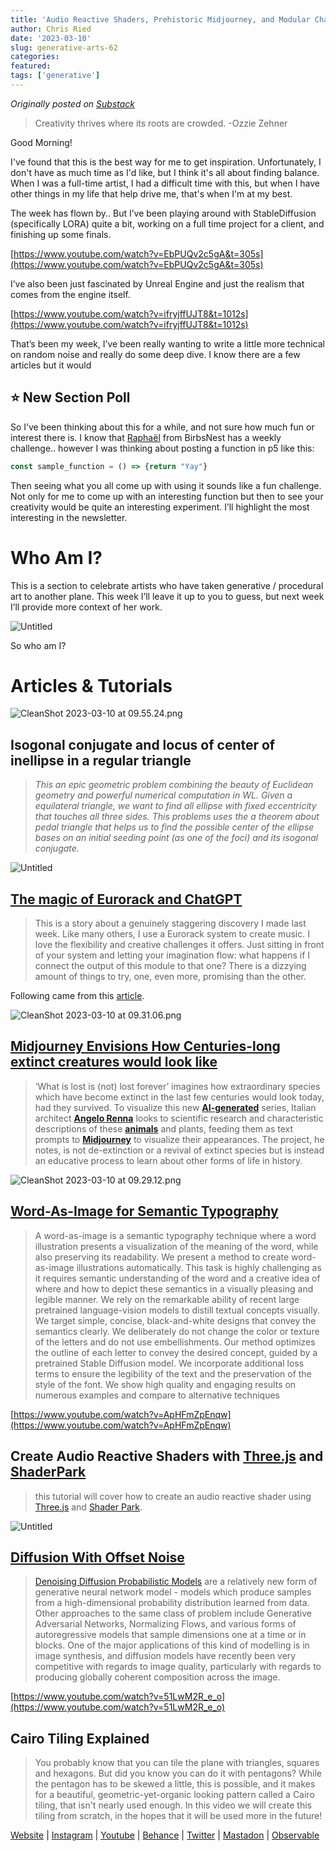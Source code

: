 ```yaml
---
title: 'Audio Reactive Shaders, Prehistoric Midjourney, and Modular ChatGPT'
author: Chris Ried
date: '2023-03-10'
slug: generative-arts-62
categories: 
featured: 
tags: ['generative']
---
```


_Originally posted on [Substack](https://generative.substack.com/p/audio-reactive-shaders-prehistoric)_

> Creativity thrives where its roots are crowded. -Ozzie Zehner
> 

Good Morning! 

I've found that this is the best way for me to get inspiration. Unfortunately, I don't have as much time as I'd like, but I think it's all about finding balance. When I was a full-time artist, I had a difficult time with this, but when I have other things in my life that help drive me, that's when I'm at my best.

The week has flown by.. But I’ve been playing around with StableDiffusion (specifically LORA) quite a bit, working on a full time project for a client, and finishing up some finals. 

[https://www.youtube.com/watch?v=EbPUQv2c5gA&t=305s](https://www.youtube.com/watch?v=EbPUQv2c5gA&t=305s)

I’ve also been just fascinated by Unreal Engine and just the realism that comes from the engine itself. 

[https://www.youtube.com/watch?v=ifryjffUJT8&t=1012s](https://www.youtube.com/watch?v=ifryjffUJT8&t=1012s)

That’s been my week, I’ve been really wanting to write a little more technical on random noise and really do some deep dive. I know there are a few articles but it would 

## ⭐️ New Section Poll

So I’ve been thinking about this for a while, and not sure how much fun or interest there is. I know that [Raphaël](https://twitter.com/sableRaph) from BirbsNest has a weekly challenge..  however I was thinking about posting a function in p5 like this:

```jsx
const sample_function = () => {return "Yay"}
```

 Then seeing what you all come up with using it sounds like a fun challenge. Not only for me to come up with an interesting function but then to see your creativity would be quite an interesting experiment.   I’ll highlight the most interesting in the newsletter. 

# Who Am I?

This is a section to celebrate artists who have taken generative / procedural art to another plane. This week I’ll leave it up to you to guess, but next week I’ll provide more context of her work. 

![Untitled](Untitled.png)

So who am I? 

# Articles & Tutorials

![CleanShot 2023-03-10 at 09.55.24.png](CleanShot_2023-03-10_at_09.55.24.png)

## **Isogonal conjugate and locus of center of inellipse in a regular triangle**

> *This an epic geometric problem combining the beauty of Euclidean geometry and powerful numerical computation in WL. Given a equilateral triangle, we want to find all ellipse with fixed eccentricity that touches all three sides. This problems uses the a theorem about pedal triangle that helps us to find the possible center of the ellipse bases on an initial seeding point (as one of the foci) and its isogonal conjugate.*
> 

![Untitled](Untitled%201.png)

## ****[The magic of Eurorack and ChatGPT](https://medium.com/@g.braakman/the-magic-of-eurorack-and-chatgtp-8e8144a6a1d5)****

> This is a story about a genuinely staggering discovery I made last week. Like many others, I use a Eurorack system to create music. I love the flexibility and creative challenges it offers. Just sitting in front of your system and letting your imagination flow: what happens if I connect the output of this module to that one? There is a dizzying amount of things to try, one, even more, promising than the other.
> 

Following came from this [article](https://cdm.link/2023/03/chatgpt-eurorack-patching/).

![CleanShot 2023-03-10 at 09.31.06.png](CleanShot_2023-03-10_at_09.31.06.png)

## [Midjourney Envisions How Centuries-long extinct creatures would look like](https://www.designboom.com/art/midjourney-envisions-centuries-long-extinct-creatures-angelo-renna-03-06-2023)

> ‘What is lost is (not) lost forever’ imagines how extraordinary species which have become extinct in the last few centuries would look today, had they survived. To visualize this new **[AI-generated](https://www.designboom.com/tag/artificial-intelligence/)** series, Italian architect **[Angelo Renna](https://www.designboom.com/tag/angelo-renna/)** looks to scientific research and characteristic descriptions of these **[animals](https://www.designboom.com/tag/animals-in-art/)** and plants, feeding them as text prompts to **[Midjourney](https://www.designboom.com/tag/midjourney/)** to visualize their appearances. The project, he notes, is not de-extinction or a revival of extinct species but is instead an educative process to learn about other forms of life in history.
> 

![CleanShot 2023-03-10 at 09.29.12.png](CleanShot_2023-03-10_at_09.29.12.png)

## ****[Word-As-Image for Semantic Typography](https://wordasimage.github.io/Word-As-Image-Page/)****

> A word-as-image is a semantic typography technique where a word illustration presents a visualization of the meaning of the word, while also preserving its readability. We present a method to create word-as-image illustrations automatically. This task is highly challenging as it requires semantic understanding of the word and a creative idea of where and how to depict these semantics in a visually pleasing and legible manner. We rely on the remarkable ability of recent large pretrained language-vision models to distill textual concepts visually. We target simple, concise, black-and-white designs that convey the semantics clearly. We deliberately do not change the color or texture of the letters and do not use embellishments. Our method optimizes the outline of each letter to convey the desired concept, guided by a pretrained Stable Diffusion model. We incorporate additional loss terms to ensure the legibility of the text and the preservation of the style of the font. We show high quality and engaging results on numerous examples and compare to alternative techniques
> 

[https://www.youtube.com/watch?v=ApHFmZpEnqw](https://www.youtube.com/watch?v=ApHFmZpEnqw)

## Create Audio Reactive Shaders with [Three.js](https://threejs.org/) and [ShaderPark](https://shaderpark.com/)

> this tutorial will cover how to create an audio reactive shader using [Three.js](https://threejs.org/) and [Shader Park](https://shaderpark.com/).
> 

![Untitled](#Untitled%202.png)

## **[Diffusion With Offset Noise](https://www.crosslabs.org/blog/diffusion-with-offset-noise)**

> [Denoising Diffusion Probabilistic Models](https://proceedings.neurips.cc/paper/2020/file/4c5bcfec8584af0d967f1ab10179ca4b-Paper.pdf) are a relatively new form of generative neural network model - models which produce samples from a high-dimensional probability distribution learned from data. Other approaches to the same class of problem include Generative Adversarial Networks, Normalizing Flows, and various forms of autoregressive models that sample dimensions one at a time or in blocks. One of the major applications of this kind of modelling is in image synthesis, and diffusion models have recently been very competitive with regards to image quality, particularly with regards to producing globally coherent composition across the image.
> 

[https://www.youtube.com/watch?v=51LwM2R_e_o](https://www.youtube.com/watch?v=51LwM2R_e_o)

## Cairo Tiling Explained

> You probably know that you can tile the plane with triangles, squares and hexagons. But did you know you can do it with pentagons? While the pentagon has to be skewed a little, this is possible, and it makes for a beautiful, geometric-yet-organic looking pattern called a Cairo tiling, that isn't nearly used enough. In this video we will create this tiling from scratch, in the hopes that it will be used more in the future!
> 

[Website](https://www.generativecollective.com/) |  [Instagram](https://www.instagram.com/generate.collective/) | [Youtube](https://www.youtube.com/channel/UCBOYyqA-mqyoTSJ8pO9sQiA) | [Behance](https://www.behance.net/generatecoll) | [Twitter](https://twitter.com/generatecoll) | [Mastadon](https://genart.social/@generatecoll) | [Observable](https://observablehq.com/@cdr6934?tab=profile)